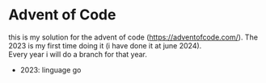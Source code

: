 # Advent of Code
this is my solution for the advent of code (https://adventofcode.com/). The 2023 is my first time doing it (i have done it at june 2024). \
Every year i will do a branch for that year.
* 2023: linguage go

